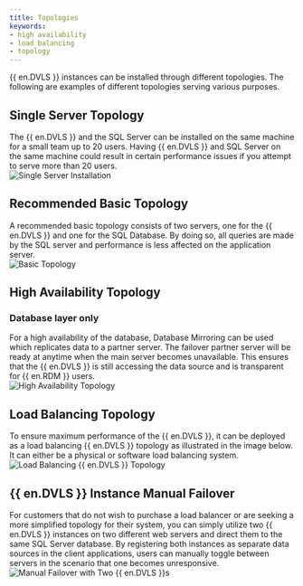 ```yaml
---
title: Topologies
keywords:
- high availability
- load balancing
- topology
---
```

{{ en.DVLS }} instances can be installed through different topologies. The following are examples of different topologies serving various purposes.  

## Single Server Topology

The {{ en.DVLS }} and the SQL Server can be installed on the same machine for a small team up to 20 users. Having {{ en.DVLS }} and SQL Server on the same machine could result in certain performance issues if you attempt to serve more than 20 users.  
![Single Server Installation](https://webdevolutions.azureedge.net/docs/en/server/RecommendedTopology-1.png)

## Recommended Basic Topology

A recommended basic topology consists of two servers, one for the {{ en.DVLS }} and one for the SQL Database. By doing so, all queries are made by the SQL server and performance is less affected on the application server.  
![Basic Topology](https://webdevolutions.azureedge.net/docs/en/server/RecommendedTopology-2.png)

## High Availability Topology

### Database layer only

For a high availability of the database, Database Mirroring can be used which replicates data to a partner server. The failover partner server will be ready at anytime when the main server becomes unavailable. This ensures that the {{ en.DVLS }} is still accessing the data source and is transparent for {{ en.RDM }} users.  
![High Availability Topology](https://webdevolutions.azureedge.net/docs/en/server/RecommendedTopology-3.png)

## Load Balancing Topology

To ensure maximum performance of the {{ en.DVLS }}, it can be deployed as a load balancing {{ en.DVLS }} topology as illustrated in the image below. It can either be a physical or software load balancing system.  
![Load Balancing {{ en.DVLS }} Topology](https://webdevolutions.azureedge.net/docs/en/server/RecommendedTopology-4.png)

## {{ en.DVLS }} Instance Manual Failover

For customers that do not wish to purchase a load balancer or are seeking a more simplified topology for their system, you can simply utilize two {{ en.DVLS }} instances on two different web servers and direct them to the same SQL Server database. By registering both instances as separate data sources in the client applications, users can manually toggle between servers in the scenario that one becomes unresponsive.  
![Manual Failover with Two {{ en.DVLS }}s](https://webdevolutions.azureedge.net/docs/en/server/RecommendedTopology-5.png)
